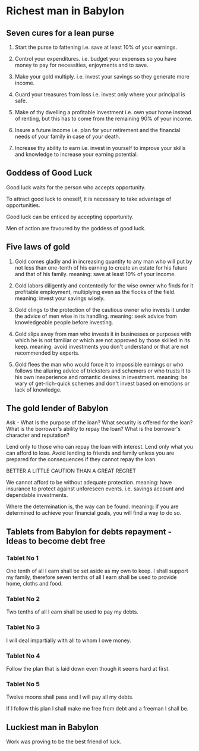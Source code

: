 # Richest man in Babylon

## Seven cures for a lean purse
1. Start the purse to fattening 
    i.e. save at least 10% of your earnings.

2. Control your expenditures. 
    i.e. budget your expenses so you have money to pay for necessities, enjoyments and to save.

3. Make your gold multiply.
    i.e. invest your savings so they generate more income.

4. Guard your treasures from loss 
    i.e. invest only where your principal is safe.

5. Make of thy dwelling a profitable investment 
    i.e. own your home instead of renting, but this has to come from the remaining 90% of your income.

6. Insure a future income
    i.e. plan for your retirement and the financial needs of your family in case of your death.

7. Increase thy ability to earn
    i.e. invest in yourself to improve your skills and knowledge to increase your earning potential.

## Goddess of Good Luck
Good luck waits for the person who accepts opportunity.

To attract good luck to oneself, it is necessary to take advantage of opportunities.

Good luck can be enticed by accepting opportunity.

Men of action are favoured by the goddess of good luck.

## Five laws of gold
1. Gold comes gladly and in increasing quantity to any man who will put by not less than one-tenth of his earning to create 
an estate for his future and that of his family.
    meaning: save at least 10% of your income.

2. Gold labors diligently and contentedly for the wise owner who finds for it profitable employment, multiplying even as 
the flocks of the field.
    meaning: invest your savings wisely.

3. Gold clings to the protection of the cautious owner who invests it under the advice of men wise in its handling.
    meaning: seek advice from knowledgeable people before investing.

4. Gold slips away from man who invests it in businesses or purposes with which he is not familiar or which are not approved by
those skilled in its keep.
    meaning: avoid investments you don't understand or that are not recommended by experts.

5. Gold flees the man who would force it to impossible earnings or who follows the alluring advice of tricksters and schemers or who
trusts it to his own inexperience and romantic desires in investment.
    meaning: be wary of get-rich-quick schemes and don't invest based on emotions or lack of knowledge.

## The gold lender of Babylon
Ask - 
What is the purpose of the loan?
What security is offered for the loan?
What is the borrower's ability to repay the loan?
What is the borrower's character and reputation?

Lend only to those who can repay the loan with interest.
Lend only what you can afford to lose.
Avoid lending to friends and family unless you are prepared for the consequences if they cannot repay the loan.

BETTER A LITTLE CAUTION THAN A GREAT REGRET

We cannot afford to be without adequate protection.
    meaning: have insurance to protect against unforeseen events. i.e. savings account and dependable investments.

Where the determination is, the way can be found.
    meaning: if you are determined to achieve your financial goals, you will find a way to do so.

## Tablets from Babylon for debts repayment - Ideas to become debt free

### Tablet No 1
One tenth of all I earn shall be set aside as my own to keep.
I shall support my family, therefore seven tenths of all I earn shall be used to provide home, cloths and food.

### Tablet No 2 
Two tenths of all I earn shall be used to pay my debts.

### Tablet No 3
I will deal impartially with all to whom I owe money.

### Tablet No 4
Follow the plan that is laid down even though it seems hard at first. 

### Tablet No 5 
Twelve moons shall pass and I will pay all my debts. 

If I follow this plan I shall make me free from debt and a freeman I shall be.

## Luckiest man in Babylon
Work was proving to be the best friend of luck.
